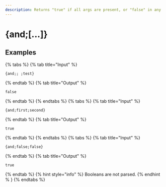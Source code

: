 ```yaml
---
description: Returns "true" if all args are present, or "false" in any other circumstance. Cannot be used with {if}. Uses conditional parsing.
---
```

# {and;[...]}
## Examples
{% tabs %}
{% tab title="Input" %}
```text
{and;; ;test}
```
{% endtab %}
{% tab title="Output" %}
```text
false
```
{% endtab %}
{% endtabs %}
{% tabs %}
{% tab title="Input" %}
```text
{and;first;second}
```
{% endtab %}
{% tab title="Output" %}
```text
true
```
{% endtab %}
{% endtabs %}
{% tabs %}
{% tab title="Input" %}
```text
{and;false;false}
```
{% endtab %}
{% tab title="Output" %}
```text
true
```
{% endtab %}
{% hint style="info" %}
Booleans are not parsed.
{% endhint % }
{% endtabs %}